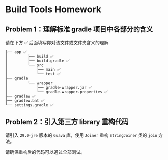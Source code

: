 # Build Tools Homework

## Problem 1：理解标准 gradle 项目中各部分的含义

请在下方 ✅ 后面填写你对该文件或文件夹含义的理解

```
├── app ✅       
│         ├── build ✅        
│         ├── build.gradle ✅        
│         └── src        
│             ├── main ✅        
│             └── test ✅        
├── gradle        
│         └── wrapper        
│             ├── gradle-wrapper.jar ✅        
│             └── gradle-wrapper.properties ✅        
├── gradlew ✅        
├── gradlew.bat ✅        
└── settings.gradle ✅        
```

## Problem 2：引入第三方 library 重构代码

请引入 `29.0-jre` 版本的 `Guava` 库，使用 `Joiner` 重构 `StringJoiner` 类的 `join` 方法。

请确保重构后的代码可以通过全部测试。
